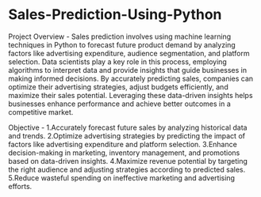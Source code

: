 # Sales-Prediction-Using-Python

Project Overview - 
Sales prediction involves using machine learning techniques in Python to forecast future product demand by analyzing factors like advertising expenditure, audience segmentation, and platform selection. Data scientists play a key role in this process, employing algorithms to interpret data and provide insights that guide businesses in making informed decisions. By accurately predicting sales, companies can optimize their advertising strategies, adjust budgets efficiently, and maximize their sales potential. Leveraging these data-driven insights helps businesses enhance performance and achieve better outcomes in a competitive market.

Objective -
1.Accurately forecast future sales by analyzing historical data and trends.
2.Optimize advertising strategies by predicting the impact of factors like advertising expenditure and platform selection.
3.Enhance decision-making in marketing, inventory management, and promotions based on data-driven insights.
4.Maximize revenue potential by targeting the right audience and adjusting strategies according to predicted sales.
5.Reduce wasteful spending on ineffective marketing and advertising efforts.
